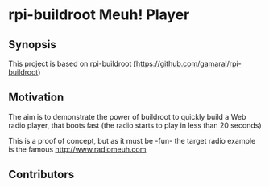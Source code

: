 rpi-buildroot Meuh! Player
==========================

## Synopsis

This project is based on rpi-buildroot (https://github.com/gamaral/rpi-buildroot)

## Motivation

The aim is to demonstrate the power of buildroot to quickly build
a Web radio player, that boots fast (the radio starts to play in less than 20 seconds)

This is a proof of concept, but as it must be -fun- 
the target radio example is the famous http://www.radiomeuh.com

## Contributors


